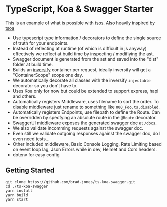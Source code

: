 # TypeScript, Koa & Swagger Starter
This is an example of what is possible with [tsos](https://github.com/brad-jones/tsos/tree/develop).
Also heavily inspired by [tsoa](https://github.com/lukeautry/tsoa)

- Use typescript type information / decorators to define the single source of truth for your endpoints.
- Instead of reflecting at runtime (of which is difficult in js anyway) effectively we reflect at build time by inspecting / modifiying the ast.
- Swagger document is generated from the ast and saved into the "dist" folder at build time.
- Builds an [inversify](http://inversify.io/) container per request, ideally inversify will get a "ContainerScope" scope one day.
- We automatically decorate all classes with the inversify `injectable` decorator so you don't have to.
- Uses Koa only for now but could be extended to support express, hapi and others.
- Automatically registers Middleware, uses filename to sort the order. To disable middleware just rename to something like `000_Foo.ts.disabled`.
- Automatically registers Endpoints, use filepath to define the Route. Can be overridden by specfying an absolute route in the `@Route` decorator.
- SwaggerUI middleware exposes the generated swagger doc at `/docs`.
- We also validate incomming requests against the swagger doc.
- Even still we validate outgoing responses against the swagger doc, do I even need tests...
- Other included middleware, Basic Console Logging, Rate Limiting based on event loop lag, Json Errors while in dev, Helmet and Cors headers.
- dotenv for easy config

## Getting Started
```
git clone https://github.com/brad-jones/ts-koa-swagger.git
cd ./ts-koa-swagger
yarn install
yarn build
yarn start
```
